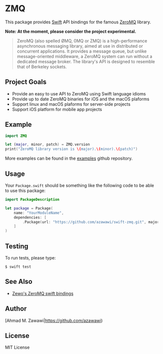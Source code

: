 # ZMQ

This package provides [Swift](http://swift.org) API bindings for the famous
[ZeroMQ](http://zeromq.org) library.

**Note: At the moment, please consider the project experimental.**

> ZeroMQ (also spelled ØMQ, 0MQ or ZMQ) is a high-performance asynchronous
> messaging library, aimed at use in distributed or concurrent applications. It
> provides a message queue, but unlike message-oriented middleware, a ZeroMQ
> system can run without a dedicated message broker. The library's API is
> designed to resemble that of Berkeley sockets.

## Project Goals

- Provide an easy to use API to ZeroMQ using Swift language idioms
- Provide up to date ZeroMQ binaries for iOS and the macOS plaforms
- Support linux and macOS plaforms for server-side projects
- Support iOS platform for mobile app projects

## Example

```swift
import ZMQ

let (major, minor, patch) = ZMQ.version
print("ZeroMQ library version is \(major).\(minor).\(patch)")
```

More examples can be found in the
[examples](https://github.com/azawawi/swift-zmq-examples) github repository.

## Usage

Your `Package.swift` should be something like the following code to be able to
use this package:

```swift
import PackageDescription

let package = Package(
    name: "YourModuleName",
    dependencies: [
        .Package(url: "https://github.com/azawawi/swift-zmq.git", majorVersion: 0, minor: 1),
    ]
)
```

## Testing

To run tests, please type:
```
$ swift test
```

## See Also

- [Zewo's ZeroMQ swift bindings](https://github.com/ZewoGraveyard/ZeroMQ)

## Author

[Ahmad M. Zawawi|https://github.com/azawawi)

## License

MIT License

